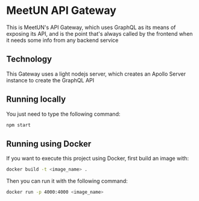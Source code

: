 # MeetUN API Gateway

This is MeetUN's API Gateway, which uses GraphQL as its means of exposing its API, and is the point that's always called by the frontend when it needs some info from any backend service

## Technology

This Gateway uses a light nodejs server, which creates an Apollo Server instance to create the GraphQL API

## Running locally

You just need to type the following command:

```sh
npm start
```

## Running using Docker

If you want to execute this project using Docker, first build an image with:

```sh
docker build -t <image_name> .
```

Then you can run it with the following command:

```sh
docker run -p 4000:4000 <image_name>
```